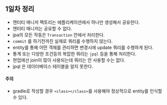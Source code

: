 ## 1일차 정리

- 엔터티 매니저 팩토리는 애플리케이션에서 하나만 생성해서 공유한다.
- 엔터티 매니저는 공유할 수 없다.
- jpa의 모든 작동은 `Transaction` 안에서 처리한다.
- `commit` 를 하기전까진 실제로 쿼리를 수행하지 않는다.
- entity를 통해 어떤 객체를 관리하면 변경시에 update 쿼리를 수행하게 된다.
- 통계 또는 다양한 조건등의 복잡한 쿼리는 `jpql` 등을 통해 처리한다.
- 현업에선 join이 많이 사용되는데 쿼리는 안 사용할 수는 없다. 
- jpql 은 데이터베이스 테이블을 알지 못한다.

#### 주의
- gradle로 작성할 경우 `<class></class>`를 사용해야 정상적으로 entity를 인식할 수 있다.

